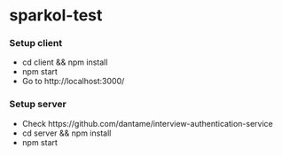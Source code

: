 # sparkol-test
<h3>Setup client</h3>

<ul>
    <li>
    cd client && npm install
    </li>
    <li>
    npm start
    </li>
    <li>
    Go to http://localhost:3000/
    </li>
</ul>

<h3>Setup server</h3>

<ul>
    <li>
    Check https://github.com/dantame/interview-authentication-service
    </li>
    <li>
    cd server && npm install
    </li>
    <li>
    npm start
    </li>
    
</ul>
